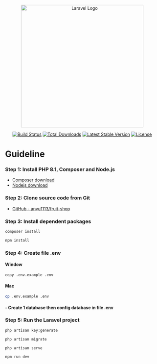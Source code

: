 
<p align="center"><a href="https://laravel.com" target="_blank"><img src="https://raw.githubusercontent.com/laravel/art/master/logo-lockup/5%20SVG/2%20CMYK/1%20Full%20Color/laravel-logolockup-cmyk-red.svg" width="400" alt="Laravel Logo"></a></p>

<p align="center">
<a href="https://github.com/laravel/framework/actions"><img src="https://github.com/laravel/framework/workflows/tests/badge.svg" alt="Build Status"></a>
<a href="https://packagist.org/packages/laravel/framework"><img src="https://img.shields.io/packagist/dt/laravel/framework" alt="Total Downloads"></a>
<a href="https://packagist.org/packages/laravel/framework"><img src="https://img.shields.io/packagist/v/laravel/framework" alt="Latest Stable Version"></a>
<a href="https://packagist.org/packages/laravel/framework"><img src="https://img.shields.io/packagist/l/laravel/framework" alt="License"></a>
</p>

# Guideline
### Step 1: Install PHP 8.1, Composer and Node.js
- [Composer download](https://getcomposer.org/download/)
- [Nodejs download](https://getcomposer.org/download/)
### Step 2: Clone source code from Git
- [GitHub - anvu1113/fruit-shop](https://github.com/anvu1113/fruit-shop.git)
### Step 3: Install dependent packages
```bash
composer install
```
```bash
npm install
```
### Step 4: Create file .env
#### Window
```bash
copy .env.example .env
```
#### Mac
```bash
cp .env.example .env
```
#### - Create 1 database then config database in file .env
### Step 5: Run the Laravel project
```bash
php artisan key:generate
```
```bash
php artisan migrate
```
```bash
php artisan serve
```
```bash
npm run dev
```





